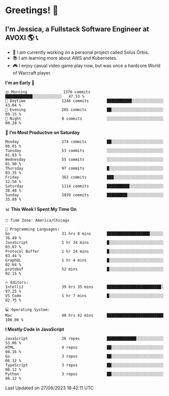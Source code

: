 # Greetings! 🧠

## I'm Jessica, a Fullstack Software Engineer at AVOXI 🌎 📞

- 🌟 I am currently working on a personal project called Solus Orbis.
- 📚 I am learning more about AWS and Kubernetes.
- 🎮 I enjoy casual video game play now, but was once a hardcore World of Warcraft player.

<!--START_SECTION:waka-->
**I'm an Early 🐤** 

```text
🌞 Morning                1376 commits        ████████████░░░░░░░░░░░░░   47.53 % 
🌆 Daytime                1246 commits        ███████████░░░░░░░░░░░░░░   43.04 % 
🌃 Evening                265 commits         ██░░░░░░░░░░░░░░░░░░░░░░░   09.15 % 
🌙 Night                  8 commits           ░░░░░░░░░░░░░░░░░░░░░░░░░   00.28 % 
```
📅 **I'm Most Productive on Saturday** 

```text
Monday                   174 commits         ██░░░░░░░░░░░░░░░░░░░░░░░   06.01 % 
Tuesday                  53 commits          ░░░░░░░░░░░░░░░░░░░░░░░░░   01.83 % 
Wednesday                55 commits          ░░░░░░░░░░░░░░░░░░░░░░░░░   01.90 % 
Thursday                 97 commits          █░░░░░░░░░░░░░░░░░░░░░░░░   03.35 % 
Friday                   363 commits         ███░░░░░░░░░░░░░░░░░░░░░░   12.54 % 
Saturday                 1114 commits        ██████████░░░░░░░░░░░░░░░   38.48 % 
Sunday                   1039 commits        █████████░░░░░░░░░░░░░░░░   35.89 % 
```


📊 **This Week I Spent My Time On** 

```text
🕑︎ Time Zone: America/Chicago

💬 Programming Languages: 
Go                       31 hrs 8 mins       ███████████████████░░░░░░   76.49 % 
JavaScript               1 hr 34 mins        █░░░░░░░░░░░░░░░░░░░░░░░░   03.87 % 
Protocol Buffer          1 hr 24 mins        █░░░░░░░░░░░░░░░░░░░░░░░░   03.44 % 
GraphQL                  1 hr 4 mins         █░░░░░░░░░░░░░░░░░░░░░░░░   02.64 % 
protobuf                 52 mins             █░░░░░░░░░░░░░░░░░░░░░░░░   02.15 % 

🔥 Editors: 
IntelliJ                 39 hrs 35 mins      ████████████████████████░   97.25 % 
VS Code                  1 hr 7 mins         █░░░░░░░░░░░░░░░░░░░░░░░░   02.75 % 

💻 Operating System: 
Mac                      40 hrs 42 mins      █████████████████████████   100.00 % 
```

**I Mostly Code in JavaScript** 

```text
JavaScript               26 repos            █████████████░░░░░░░░░░░░   53.06 % 
HTML                     4 repos             ██░░░░░░░░░░░░░░░░░░░░░░░   08.16 % 
Go                       3 repos             ██░░░░░░░░░░░░░░░░░░░░░░░   06.12 % 
TypeScript               3 repos             ██░░░░░░░░░░░░░░░░░░░░░░░   06.12 % 
Python                   3 repos             ██░░░░░░░░░░░░░░░░░░░░░░░   06.12 % 
```




 Last Updated on 27/06/2023 18:42:11 UTC
<!--END_SECTION:waka-->

<!--
**jessikuh/jessikuh** is a ✨ _special_ ✨ repository because its `README.md` (this file) appears on your GitHub profile.

Here are some ideas to get you started:

- 🔭 I’m currently working on ...
- 🌱 I’m currently learning ...
- 👯 I’m looking to collaborate on ...
- 🤔 I’m looking for help with ...
- 💬 Ask me about ...
- 📫 How to reach me: ...
- 😄 Pronouns: ...
- ⚡ Fun fact: ...
-->

